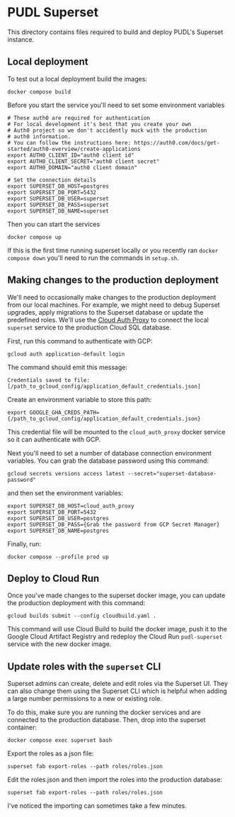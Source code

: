 # PUDL Superset
This directory contains files required to build and deploy PUDL's Superset instance.

## Local deployment
To test out a local deployment build the images:

```
docker compose build
```

Before you start the service you'll need to set some environment variables

```
# These auth0 are required for authentication
# For local development it's best that you create your own
# Auth0 project so we don't accidently muck with the production
# auth0 information.
# You can follow the instructions here: https://auth0.com/docs/get-started/auth0-overview/create-applications
export AUTH0_CLIENT_ID="auth0 client id"
export AUTH0_CLIENT_SECRET="auth0 client secret"
export AUTH0_DOMAIN="auth0 client domain"

# Set the connection details
export SUPERSET_DB_HOST=postgres
export SUPERSET_DB_PORT=5432
export SUPERSET_DB_USER=superset
export SUPERSET_DB_PASS=superset
export SUPERSET_DB_NAME=superset
```

Then you can start the services

```
docker compose up
```

If this is the first time running superset locally or you recently ran `docker compose down` you'll need to run the commands in `setup.sh`.

## Making changes to the production deployment
We'll need to occasionally make changes to the production deployment from our local machines. For example, we might need to debug Superset upgrades, apply migrations to the Superset database or update the predefined roles. We'll use the [Cloud Auth Proxy](https://cloud.google.com/sql/docs/postgres/connect-auth-proxy) to connect the local `superset` service to the production Cloud SQL database.

First, run this command to authenticate with GCP:

```
gcloud auth application-default login
```

The command should emit this message:
```
Credentials saved to file: [/path_to_gcloud_config/application_default_credentials.json]
```

Create an environment variable to store this path:

```
export GOOGLE_GHA_CREDS_PATH={/path_to_gcloud_config/application_default_credentials.json}
```

This credential file will be mounted to the `cloud_auth_proxy` docker service so it can authenticate with GCP.

Next you'll need to set a number of database connection environment variables. You can grab the
database password using this command:

```
gcloud secrets versions access latest --secret="superset-database-password"
```

and then set the environment variables:

```
export SUPERSET_DB_HOST=cloud_auth_proxy
export SUPERSET_DB_PORT=5432
export SUPERSET_DB_USER=postgres
export SUPERSET_DB_PASS={Grab the password from GCP Secret Manager}
export SUPERSET_DB_NAME=postgres
```

Finally, run:

```
docker compose --profile prod up
```


## Deploy to Cloud Run
Once you've made changes to the superset docker image, you can update the production deployment with this command:

```
gcloud builds submit --config cloudbuild.yaml .
```

This command will use Cloud Build to build the docker image, push it to the Google Cloud Artifact Registry and redeploy the Cloud Run `pudl-superset` service with the new docker image.

## Update roles with the `superset` CLI
Superset admins can create, delete and edit roles via the Superset UI. They can also change them using the Superset CLI
which is helpful when adding a large number permissions to a new or existing role.

To do this, make sure you are running the docker services and are connected to the production database.
Then, drop into the superset container:

```
docker compose exec superset bash
```

Export the roles as a json file:

```
superset fab export-roles --path roles/roles.json
```

Edit the roles.json and then import the roles into the production database:

```
superset fab export-roles --path roles/roles.json
```

I've noticed the importing can sometimes take a few minutes.
